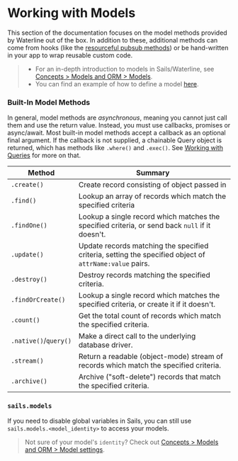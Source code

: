 # Working with Models

This section of the documentation focuses on the model methods provided by Waterline out of the box.  In addition to these, additional methods can come from hooks (like the [resourceful pubsub methods](http://sailsjs.com/documentation/reference/web-sockets/resourceful-pub-sub)) or be hand-written in your app to wrap reusable custom code.

> + For an in-depth introduction to models in Sails/Waterline, see [Concepts > Models and ORM > Models](http://sailsjs.com/documentation/concepts/models-and-orm/models).
> + You can find an example of how to define a model [here](https://gist.github.com/rachaelshaw/f5bf442b2171154aa6021846d1a250f8).




### Built-In Model Methods

In general, model methods are _asynchronous_, meaning you cannot just call them and use the return value.  Instead, you must use callbacks, promises or async/await. 
Most built-in model methods accept a callback as an optional final argument. If the callback is not supplied, a chainable Query object is returned, which has methods like `.where()` and `.exec()`. See [Working with Queries](http://sailsjs.com/documentation/reference/waterline-orm/queries) for more on that.


 Method                | Summary
 --------------------- | ------------------------------------------------------------------------
 `.create()`           | Create record consisting of object passed in
 `.find()`             | Lookup an array of records which match the specified criteria
 `.findOne()`          | Lookup a single record which matches the specified criteria, or send back `null` if it doesn't.
 `.update()`           | Update records matching the specified criteria, setting the specified object of `attrName:value` pairs.
 `.destroy()`          | Destroy records matching the specified criteria.
 `.findOrCreate()`     | Lookup a single record which matches the specified criteria, or create it if it doesn't.
 `.count()`            | Get the total count of records which match the specified criteria.
 `.native()`/`query()` | Make a direct call to the underlying database driver.
 `.stream()`           | Return a readable (object-mode) stream of records which match the specified criteria.
 `.archive()`          | Archive ("soft-delete") records that match the specified criteria.



<!-- ![screenshot of the api/models/ folder in a text editor](http://i.imgur.com/xdTZpKT.png) -->





### `sails.models`

If you need to disable global variables in Sails, you can still use `sails.models.<model_identity>` to access your models.
> Not sure of your model's `identity`? Check out [Concepts > Models and ORM > Model settings](http://sailsjs.com/documentation/concepts/models-and-orm/model-settings#?identity).

<docmeta name="displayName" value="Models">
